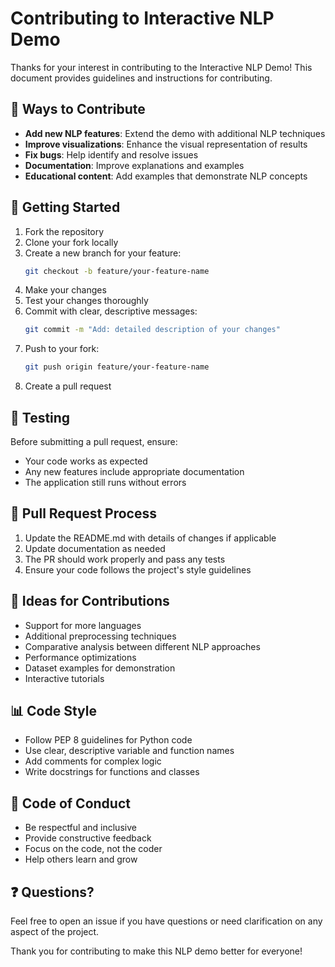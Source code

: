 
# Contributing to Interactive NLP Demo

Thanks for your interest in contributing to the Interactive NLP Demo! This document provides guidelines and instructions for contributing.

## 🌟 Ways to Contribute

- **Add new NLP features**: Extend the demo with additional NLP techniques
- **Improve visualizations**: Enhance the visual representation of results
- **Fix bugs**: Help identify and resolve issues
- **Documentation**: Improve explanations and examples
- **Educational content**: Add examples that demonstrate NLP concepts

## 🚀 Getting Started

1. Fork the repository
2. Clone your fork locally
3. Create a new branch for your feature:
   ```bash
   git checkout -b feature/your-feature-name
   ```
4. Make your changes
5. Test your changes thoroughly
6. Commit with clear, descriptive messages:
   ```bash
   git commit -m "Add: detailed description of your changes"
   ```
7. Push to your fork:
   ```bash
   git push origin feature/your-feature-name
   ```
8. Create a pull request

## 🧪 Testing

Before submitting a pull request, ensure:
- Your code works as expected
- Any new features include appropriate documentation
- The application still runs without errors

## 📝 Pull Request Process

1. Update the README.md with details of changes if applicable
2. Update documentation as needed
3. The PR should work properly and pass any tests
4. Ensure your code follows the project's style guidelines

## 💭 Ideas for Contributions

- Support for more languages
- Additional preprocessing techniques
- Comparative analysis between different NLP approaches
- Performance optimizations
- Dataset examples for demonstration
- Interactive tutorials

## 📊 Code Style

- Follow PEP 8 guidelines for Python code
- Use clear, descriptive variable and function names
- Add comments for complex logic
- Write docstrings for functions and classes

## 🤝 Code of Conduct

- Be respectful and inclusive
- Provide constructive feedback
- Focus on the code, not the coder
- Help others learn and grow

## ❓ Questions?

Feel free to open an issue if you have questions or need clarification on any aspect of the project.

Thank you for contributing to make this NLP demo better for everyone!
